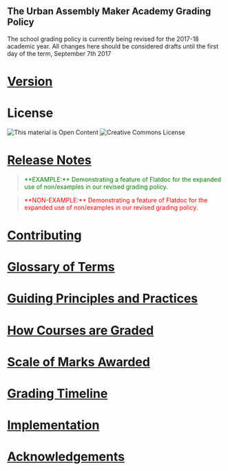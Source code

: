 The Urban Assembly Maker Academy Grading Policy
-----------------------------------------------

The school grading policy is currently being revised for the 2017-18 academic year. All changes here should be considered drafts until the first day of the term, September 7th 2017

# [Version](./VERSION.md)

# License

![This material is Open Content](http://assets.okfn.org/images/ok_buttons/oc_80x15_blue.png)
![Creative Commons License](https://i.creativecommons.org/l/by-nc-sa/4.0/80x15.png)

# [Release Notes](./RELEASE-NOTES.md)

> <p style="color:green;">**EXAMPLE:**
> Demonstrating a feature of Flatdoc for the
> expanded use of non/examples in our revised
> grading policy.</p>

> <p style="color:red;">**NON-EXAMPLE:**
> Demonstrating a feature of Flatdoc for the
> expanded use of non/examples in our revised
> grading policy.</p>

# [Contributing](./CONTRIBUTING.md)

# [Glossary of Terms](./grading-policy/glossary-of-terms.md)

# [Guiding Principles and Practices](./grading-policy/guiding-principles-and-practices.md)

# [How Courses are Graded](./grading-policy/how-courses-are-graded.md)

# [Scale of Marks Awarded](./grading-policy/scale-of-marks-awarded.md)

# [Grading Timeline](./grading-policy/grading-timeline.md)

# [Implementation](./grading-policy/implementation.md)

# [Acknowledgements](./grading-policy/acknowledgements.md)
